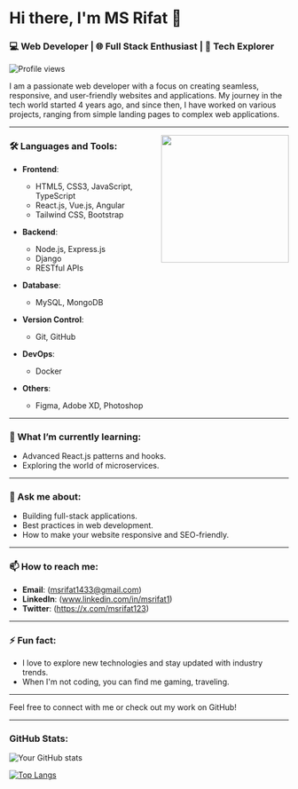 # Hi there, I'm MS Rifat 👋

### 💻 Web Developer | 🌐 Full Stack Enthusiast | 🚀 Tech Explorer

![Profile views](https://komarev.com/ghpvc/?username=yourusername&color=blue)

I am a passionate web developer with a focus on creating seamless, responsive, and user-friendly websites and applications. My journey in the tech world started 4 years ago, and since then, I have worked on various projects, ranging from simple landing pages to complex web applications.

---

<img align='right' src="https://media.giphy.com/media/M9gbBd9nbDrOTu1Mqx/giphy.gif" width="230">

### 🛠️ Languages and Tools:

- **Frontend**: 
  - HTML5, CSS3, JavaScript, TypeScript
  - React.js, Vue.js, Angular
  - Tailwind CSS, Bootstrap

- **Backend**: 
  - Node.js, Express.js
  - Django
  - RESTful APIs

- **Database**: 
  - MySQL, MongoDB

- **Version Control**: 
  - Git, GitHub

- **DevOps**: 
  - Docker

- **Others**: 
  - Figma, Adobe XD, Photoshop

---

### 🌱 What I’m currently learning:

- Advanced React.js patterns and hooks.
- Exploring the world of microservices.

---

### 💬 Ask me about:

- Building full-stack applications.
- Best practices in web development.
- How to make your website responsive and SEO-friendly.

---

### 📫 How to reach me:

- **Email**: (msrifat1433@gmail.com)
- **LinkedIn**: (www.linkedin.com/in/msrifat1)
- **Twitter**: (https://x.com/msrifat123)

---

### ⚡ Fun fact:

- I love to explore new technologies and stay updated with industry trends.
- When I'm not coding, you can find me gaming, traveling.

---

Feel free to connect with me or check out my work on GitHub!

---

### GitHub Stats:

![Your GitHub stats](https://github-readme-stats.vercel.app/api?username=rifat1&show_icons=true&theme=radical)

[![Top Langs](https://github-readme-stats.vercel.app/api/top-langs/?username=rifat1&layout=compact&theme=radical)](https://github.com/anuraghazra/github-readme-stats)
